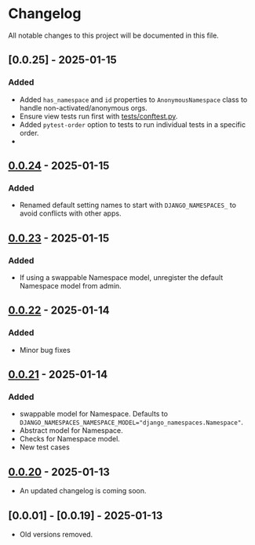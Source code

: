 # Changelog

All notable changes to this project will be documented in this file.

## [0.0.25] - 2025-01-15

### Added

- Added `has_namespace` and `id` properties to `AnonymousNamespace` class to handle non-activated/anonymous orgs.
- Ensure view tests run first with [tests/conftest.py](tests/conftest.py).
- Added `pytest-order` option to tests to run individual tests in a specific order.
-
## [0.0.24] - 2025-01-15

### Added

- Renamed default setting names to start with `DJANGO_NAMESPACES_` to avoid conflicts with other apps.

## [0.0.23] - 2025-01-15

### Added

- If using a swappable Namespace model, unregister the default Namespace model from admin.

## [0.0.22] - 2025-01-14

### Added

- Minor bug fixes

## [0.0.21] - 2025-01-14

### Added

- swappable model for Namespace. Defaults to `DJANGO_NAMESPACES_NAMESPACE_MODEL="django_namespaces.Namespace"`.
- Abstract model for Namespace.
- Checks for Namespace model.
- New test cases

## [0.0.20] - 2025-01-13

- An updated changelog is coming soon.

## [0.0.01] - [0.0.19] - 2025-01-13

- Old versions removed.

[0.0.24]: https://github.com/jmitchel3/django-namespaces/compare/v0.0.24...HEAD
[0.0.23]: https://github.com/jmitchel3/django-namespaces/compare/v0.0.23...v0.0.24
[0.0.22]: https://github.com/jmitchel3/django-namespaces/compare/v0.0.22...v0.0.23
[0.0.21]: https://github.com/jmitchel3/django-namespaces/compare/v0.0.21...v0.0.22
[0.0.20]: https://github.com/jmitchel3/django-namespaces/compare/v0.0.20...v0.0.21
